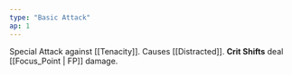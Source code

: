 ```yaml
---
type: "Basic Attack"
ap: 1
---
```


Special Attack against [[Tenacity]]. Causes [[Distracted]]. **Crit Shifts** deal [[Focus_Point | FP]] damage.
